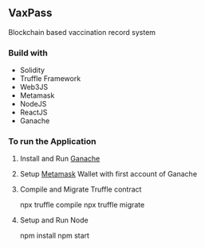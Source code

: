 ## VaxPass
Blockchain based vaccination record system

### Build with
- Solidity
- Truffle Framework
- Web3JS
- Metamask
- NodeJS
- ReactJS
- Ganache

### To run the Application
1. Install and Run [Ganache](https://trufflesuite.com/ganache/index.html)
2. Setup [Metamask](https://metamask.io) Wallet with first account of Ganache
3. Compile and Migrate Truffle contract

    npx truffle compile
    npx truffle migrate

4. Setup and Run Node

    npm install
    npm start